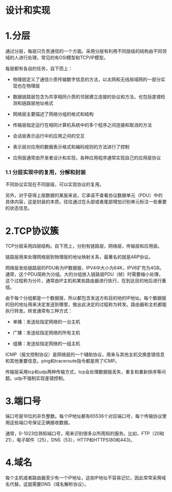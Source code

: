# 设计和实现

# 1.分层

通过分层，每层只负责通信的一个方面。采用分层有利用不同层级的结构由不同领域的人进行处理，常见的有OSI模型和TCP/IP模型。

每层都有各自的任务，自下而上：

* 物理层定义了通信介质传输数字信息的方法，以太网和无线局域网的一部分实现也在物理层

* 数据链路层包含为共享相同介质的邻居建立连接的协议和方法，也包括差错检测和链路层地址格式

* 网络层主要描述了网络分组的格式和结构

* 传输层指定运行在相同计算机系统中的多个程序之间连接和取消的方法

* 会话层表示运行中的应用之间的交互

* 表示层对应用的数据表示格式和编码规则的方法进行了控制

* 应用层通常由开发者设计和实现，各种应用程序通常实现自己的应用层协议

### 1.1 分层实现中的复用，分解和封装

不同协议实现在不同层级，可以实现协议的复用。

另外，对于获得上层数据的某层来说，它承诺不查看协议数据单元（PDU）中的具体内容，这是封装的本质。往往通过在头部或者尾部增加识别单元标注一些重要的状态信息。

# 2.TCP协议簇

TCP分层采用四层结构。自下而上，分别有链路层，网络层，传输层和应用层。

链路层用来处理网络层到物理层的地址映射关系，最著名的就是ARP协议。

网络层发给链路层的PDU称为IP数据报，IPV4中大小为64K，IPV6扩充为4GB。通常，这个PDU简称为分组。大的分组放入链路层PDU（帧）时需要缩小处理，这个过程称为分片，通常由IP主机和某些路由器进行执行，在到达目的地后进行重组。

由于每个分组都是一个数据报，所以都包含发送方和目的地的IP地址。每个数据报的目的地址用来决定发送到哪里，做出此决定的过程称为转发。路由器和主机都能执行转发。转发通常有三种方式：

* 单播：发送给指定网络的一台主机

* 广播：发送给指定网络的所有主机

* 组播：发送给指定网络的一组主机

ICMP（报文控制协议）是网络层的一个辅助协议，用来与其他主机交换差错信息和其他重要信息。ping和traceroute指令都是用了ICMP。

传输层采用tcp和udp两种传输方式，tcp会处理数据报丢失，重复和重新排序等问题。udp不强制实现差错控制。

# 3.端口号

端口号是16位的非负整数。每个IP地址都有65536个对应端口号，每个传输协议使用这些端口号保证正确接收数据。

通常，0-1023位熟知端口号，用来识别很多众所周知的服务。比如，FTP（20和21），电子邮件（25），DNS（53），HTTP和HTTPS(80和443)。

# 4.域名

每个主机或者路由器至少有一个IP地址，这些IP地址不容易记忆，因此常常采用域名代替。这就需要DNS（域名解析协议）。



